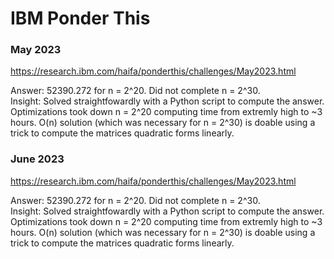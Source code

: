 # IBM Ponder This

### May 2023<br>
https://research.ibm.com/haifa/ponderthis/challenges/May2023.html

Answer: 52390.272 for n = 2^20. Did not complete n = 2^30.<br>
Insight: Solved straightfowardly with a Python script to compute the answer. Optimizations took down n = 2^20 computing time from extremly high
to ~3 hours. O(n) solution (which was necessary for n = 2^30) is doable using a trick to compute the matrices quadratic forms linearly.

### June 2023<br>
https://research.ibm.com/haifa/ponderthis/challenges/May2023.html

Answer: 52390.272 for n = 2^20. Did not complete n = 2^30.<br>
Insight: Solved straightfowardly with a Python script to compute the answer. Optimizations took down n = 2^20 computing time from extremly high
to ~3 hours. O(n) solution (which was necessary for n = 2^30) is doable using a trick to compute the matrices quadratic forms linearly.
